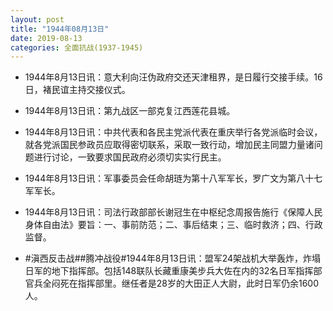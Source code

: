 ```yaml
---
layout: post
title: "1944年08月13日"
date: 2019-08-13
categories: 全面抗战(1937-1945)
---
```


<meta name="referrer" content="no-referrer" />

- 1944年8月13日讯：意大利向汪伪政府交还天津租界，是日履行交接手续。16日，褚民谊主持交接仪式。 

- 1944年8月13日讯：第九战区一部克复江西莲花县城。 

- 1944年8月13日讯：中共代表和各民主党派代表在重庆举行各党派临时会议，就各党派国民参政员应取得密切联系，采取一致行动，增加民主同盟力量诸问题进行讨论，一致要求国民政府必须切实实行民主。 

- 1944年8月13日讯：军事委员会任命胡琏为第十八军军长，罗广文为第八十七军军长。 

- 1944年8月13日讯：司法行政部部长谢冠生在中枢纪念周报告施行《保障人民身体自由法》要旨：一、事前防范；二、事后结束；三、临时救济；四、行政监督。 

- #滇西反击战##腾冲战役#1944年8月13日讯：盟军24架战机大举轰炸，炸塌日军的地下指挥部。包括148联队长藏重康美步兵大佐在内的32名日军指挥部官兵全闷死在指挥部里。继任者是28岁的大田正人大尉，此时日军仍余1600人。 

